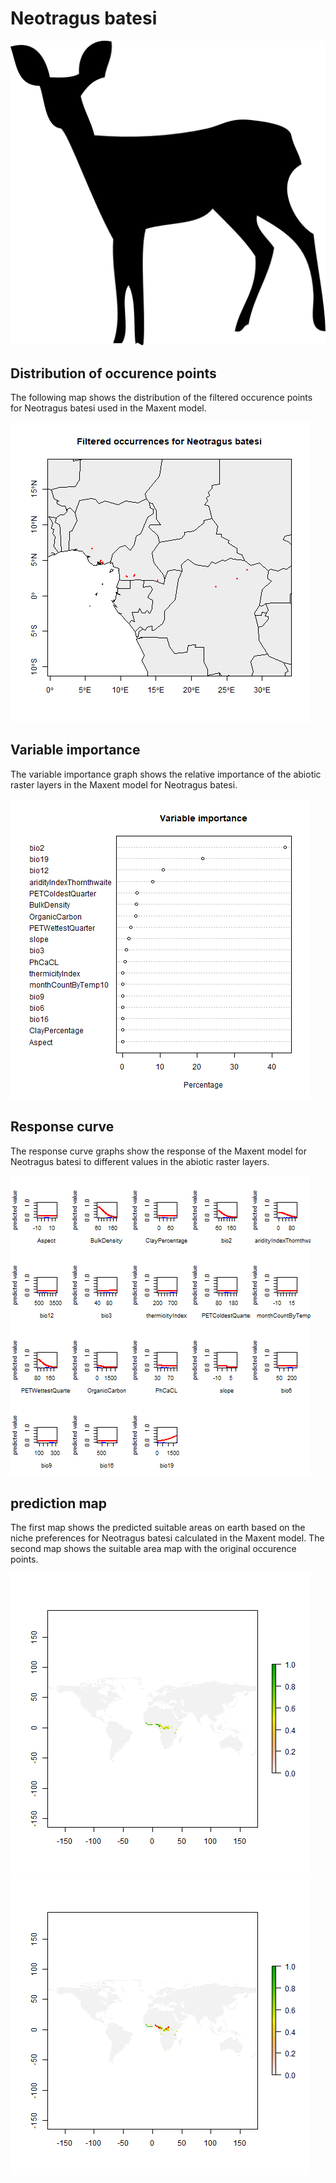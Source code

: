 # Neotragus batesi 

![](image_taxa.png) 

## Distribution of occurence points 
The following map shows the distribution of the filtered occurence points for Neotragus batesi used in the Maxent model. 

![](occurrences.png)
    
## Variable importance 
The variable importance graph shows the relative importance of the abiotic raster layers in the  Maxent model for Neotragus batesi. 

![](valid_maxent_variable_importance.png)
    
## Response curve 
The response curve graphs show the response of the Maxent model for Neotragus batesi to different values in the abiotic raster layers. 

![](valid_maxent_response_curve.png)
    
## prediction map 
The first map shows the predicted suitable areas on earth based on the niche preferences for Neotragus batesi calculated in the Maxent model. The second map shows the suitable area map with the original occurence points.

![](prediction_map.png)
![](prediction_occurence_map.png)
    
